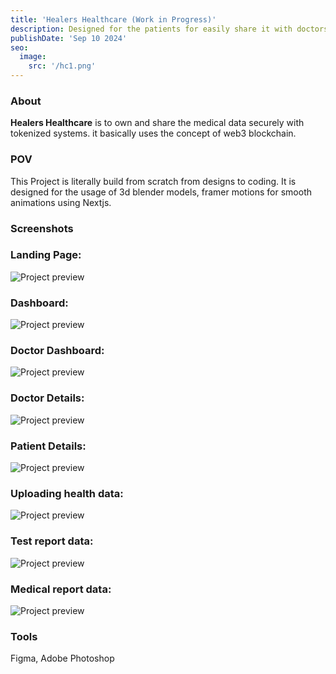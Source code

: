 ```yaml
---
title: 'Healers Healthcare (Work in Progress)'
description: Designed for the patients for easily share it with doctors through secure, tokenized systems.
publishDate: 'Sep 10 2024'
seo:
  image:
    src: '/hc1.png'
---
```



### About

**Healers Healthcare** is to own and share the medical data securely with tokenized systems. it basically uses the concept of web3 blockchain. 

### POV

This Project is literally build from scratch from designs to coding. It is designed for the usage of 3d blender models, framer motions for smooth animations using Nextjs.

### Screenshots

### Landing Page:
![Project preview](/desktop.png)

### Dashboard:
![Project preview](/hc-d.png)

### Doctor Dashboard:
![Project preview](/hc-d1.png)

### Doctor Details:
![Project preview](/hc-d2.png)

### Patient Details:
![Project preview](/hc-d3.png)

### Uploading health data:
![Project preview](/hc-d4.png)


### Test report data:
![Project preview](/hc-d5.png)

### Medical report data:
![Project preview](/hc-d6.png)




### Tools

Figma, Adobe Photoshop

